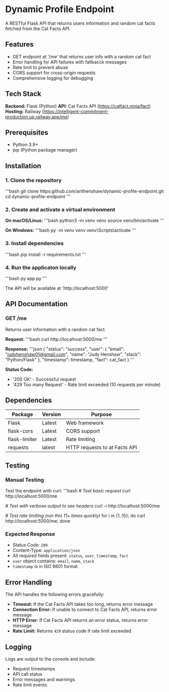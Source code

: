 # Dynamic Profile Endpoint 
A RESTful Flask API that returns users information and random cat facts fetched from the Cat Facts API.

## Features
- GET endpoint at '/me' that returns user info with a random cat fact
- Error handling for API failures with fallbacck messages
- Rate limit to prevent abuse
- CORS support for cross-origin requests
- Comprehensive logging for debugging

## Tech Stack
**Backend:** Flask (Python)
**API:** Cat Facts API (https://catfact.ninja/fact)
**Hosting:** Railway (https://intelligent-commitment-production.up.railway.app/me)

## Prerequisites
- Python 3.9+
- pip (Python package manager)

## Installation

### 1. Clone the repository
'''bash
git clone https:github.com/arithenshaw/dynamic-profile-endpoint.git
cd dynamic-profile-endpoint
'''

### 2. Create and activate a virtual environment
**On macOS/Linux:**
'''bash
python3 -m venv venv
source venv/bin/activate
'''

**On Windows:**
'''bash
py -m venv venv
venv\Scripts\activate
'''

### 3. Install dependencies
'''bash
pip install -r requirements.txt
'''

### 4. Run the applicaton locally
'''bash
py app.py
'''

The API will be available at 'http://localhost:5000'

## API Documentation
### GET /me
Returns user information with a random cat fact.

**Request:**
'''bash
curl http://localhost:5000/me
'''

**Response:**
'''json
{
    "status": "success",
    "user": {
        "email": "judyhenshaw01@gmail.com",
        "name": "Judy Henshaw",
        "stack": "Python/Flask"
  },
    "timestamp": timestamp,
    "fact": cat_fact
}
'''

**Status Code:**
- '200 OK' - Successful request
- '429 Too many Request' - Rate limit exceeded (10 requests per minute)

## Dependencies

| Package | Version | Purpose |
|---------|---------|---------|
| Flask | Latest | Web framework |
| flask-cors | Latest | CORS support |
| flask-limiter | Latest | Rate limiting
| requests | latest | HTTP requests to at Facts API |

## Testing

### Manual Testing 
Test the endpoint with curl:
'''bash
_# Test basic request_
curl http://localhost:5000/me

_# Test with verbose output to see headers_
curl -i http://localhost:5000/me

_# Test rate limiting (run this 11+ times quickly)_
for i in {1..15}; do curl http://localhost:5000/me; done

### Expected Response
- Status Code: `200`
- Content-Type: `application/json`
- All required fields present: `status`, `user`, `timestamp`, `fact`
- `user` object contains: `email`, `name`, `stack`
- `timestamp` is in ISO 8601 format

## Error Handling

The API handles the following errors gracefully:

- **Timeout:** If the Cat Facts API takes too long, returns error message
- **Connection Error:** If unable to connect to Cat Facts API, returns error message
- **HTTP Error:** If Cat Facts API returns an error status, returns error message
- **Rate Limit:** Returns `429` status code if rate limit exceeded

## Logging

Logs are output to the console and include:
- Request timestamps
- API call status
- Error messages and warnings
- Rate limit events

